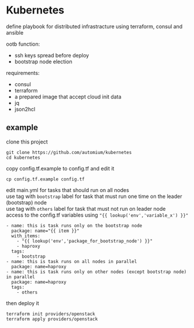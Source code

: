 # Kubernetes

define playbook for distributed infrastracture using terraform, consul and ansible

ootb function:
- ssh keys spread before deploy
- bootstrap node election

requirements:
- consul
- terraform
- a prepared image that accept cloud init data
- jq
- json2hcl

## example

clone this project

```
git clone https://github.com/automium/kubernetes
cd kubernetes
```

copy config.tf.example to config.tf and edit it
```
cp config.tf.example config.tf
```

edit main.yml for tasks that should run on all nodes  
use tag with `bootstrap` label for task that must run one time on the leader (bootstrap) node  
use tag with `others` label for task that must not run on leader node  
access to the config.tf variables using `"{{ lookup('env','variable_x') }}"`
```
- name: this is task runs only on the bootstrap node
  package: name="{{ item }}"
  with_items:
    - "{{ lookup('env','package_for_bootstrap_node') }}"
    - haproxy
  tags:
    - bootstrap
- name: this is task runs on all nodes in parallel
  package: name=haproxy
- name: this is task runs only on other nodes (except bootstrap node) in parallel
  package: name=haproxy
  tags:
    - others
```

then deploy it
```
terraform init providers/openstack
terraform apply providers/openstack
```
